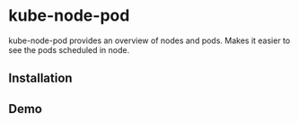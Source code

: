 # kube-node-pod

kube-node-pod provides an overview of nodes and pods. Makes it easier to see the pods scheduled in node.

## Installation

## Demo
